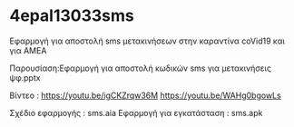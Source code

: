 # 4epal13033sms
Εφαρμογή για αποστολή sms μετακινήσεων στην καραντίνα coVid19 και για ΑΜΕΑ

Παρουσίαση:Εφαρμογή για αποστολή κωδικών sms για μετακινήσεις ψφ.pptx

Βίντεο : https://youtu.be/igCKZrqw36M
         https://youtu.be/WAHg0bgowLs

Σχέδιο εφαρμογής : sms.aia
Εφαρμογή για εγκατάσταση : sms.apk
